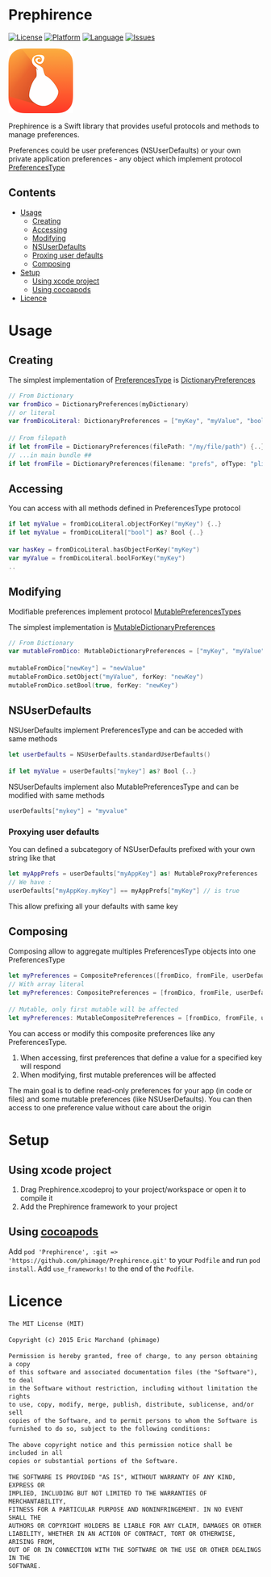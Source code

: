 # Prephirence
[![License](https://img.shields.io/badge/License-MIT-lightgreen.svg?style=flat
            )](http://mit-license.org)
[![Platform](http://img.shields.io/badge/platform-iOS/MacOS-orange.svg?style=flat
             )](https://developer.apple.com/resources/)
[![Language](http://img.shields.io/badge/language-swift-brightgreen.svg?style=flat
             )](https://developer.apple.com/swift)
[![Issues](https://img.shields.io/github/issues/phimage/Prephirence.svg?style=flat
           )](https://github.com/phimage/Prephirence/issues)

![Logo](/logo-128x128.png)

Prephirence is a Swift library that provides useful protocols and methods to manage preferences.

Preferences could be user preferences (NSUserDefaults) or your own private application preferences - any object which implement protocol [PreferencesType](/Prephirence/PreferencesType.swift)

## Contents ##
- [Usage](#usage)
  - [Creating](#creating)
  - [Accessing](#accessing)
  - [Modifying](#modifying)
  - [NSUserDefaults](#nsuserdefaults)
  - [Proxing user defaults](#proxing-user-defaults)
  - [Composing](#composing)
- [Setup](#setup)
  - [Using xcode project](#using-xcode-project)
  - [Using cocoapods](#using-cocoapods)
- [Licence](#licence)

# Usage #

## Creating ##
The simplest implementation of [PreferencesType](/Prephirence/PreferencesType.swift) is [DictionaryPreferences](/Prephirence/DictionaryPreferences.swift)
```swift
// From Dictionary
var fromDico = DictionaryPreferences(myDictionary)
// or literal
var fromDicoLiteral: DictionaryPreferences = ["myKey", "myValue", "bool", true]

// From filepath
if let fromFile = DictionaryPreferences(filePath: "/my/file/path") {..}
// ...in main bundle ##
if let fromFile = DictionaryPreferences(filename: "prefs", ofType: "plist") {..}
```

## Accessing ##
You can access with all methods defined in PreferencesType protocol

```swift
if let myValue = fromDicoLiteral.objectForKey("myKey") {..}
if let myValue = fromDicoLiteral["bool"] as? Bool {..}

var hasKey = fromDicoLiteral.hasObjectForKey("myKey")
var myValue = fromDicoLiteral.boolForKey("myKey")
..

```

## Modifying ##

Modifiable preferences implement protocol [MutablePreferencesTypes](/Prephirence/PreferencesType.swift)

The simplest implementation is [MutableDictionaryPreferences](/Prephirence/DictionaryPreferences.swift)

```swift
// From Dictionary
var mutableFromDico: MutableDictionaryPreferences = ["myKey", "myValue"]

mutableFromDico["newKey"] = "newValue"
mutableFromDico.setObject("myValue", forKey: "newKey")
mutableFromDico.setBool(true, forKey: "newKey")

```

## NSUserDefaults ##

NSUserDefaults implement PreferencesType and can be acceded with same methods

```swift
let userDefaults = NSUserDefaults.standardUserDefaults()

if let myValue = userDefaults["mykey"] as? Bool {..}
```

NSUserDefaults implement also MutablePreferencesType and can be modified with same methods
```swift
userDefaults["mykey"] = "myvalue"
```

### Proxying user defaults ###
You can defined a subcategory of NSUserDefaults prefixed with your own string like that
```swift
let myAppPrefs = userDefaults["myAppKey"] as! MutableProxyPreferences
// We have :
userDefaults["myAppKey.myKey"] == myAppPrefs["myKey"] // is true
```
This allow prefixing all your defaults with same key

## Composing ##

Composing allow to aggregate multiples PreferencesType objects into one PreferencesType

```swift
let myPreferences = CompositePreferences([fromDico, fromFile, userDefaults])
// With array literal
let myPreferences: CompositePreferences = [fromDico, fromFile, userDefaults]

// Mutable, only first mutable will be affected
let myPreferences: MutableCompositePreferences = [fromDico, fromFile, userDefaults]
```

You can access or modify this composite preferences like any PreferencesType.

1. When accessing, first preferences that define a value for a specified key will respond
2. When modifying, first mutable preferences will be affected

The main goal is to define read-only preferences for your app (in code or files) and some mutable preferences (like NSUserDefaults). You can then access to one preference value without care about the origin

# Setup #

## Using xcode project ##

1. Drag Prephirence.xcodeproj to your project/workspace or open it to compile it
2. Add the Prephirence framework to your project

## Using [cocoapods](http://cocoapods.org/) ##

Add `pod 'Prephirence', :git => 'https://github.com/phimage/Prephirence.git'` to your `Podfile` and run `pod install`. Add `use_frameworks!` to the end of the `Podfile`.

# Licence #
```
The MIT License (MIT)

Copyright (c) 2015 Eric Marchand (phimage)

Permission is hereby granted, free of charge, to any person obtaining a copy
of this software and associated documentation files (the "Software"), to deal
in the Software without restriction, including without limitation the rights
to use, copy, modify, merge, publish, distribute, sublicense, and/or sell
copies of the Software, and to permit persons to whom the Software is
furnished to do so, subject to the following conditions:

The above copyright notice and this permission notice shall be included in all
copies or substantial portions of the Software.

THE SOFTWARE IS PROVIDED "AS IS", WITHOUT WARRANTY OF ANY KIND, EXPRESS OR
IMPLIED, INCLUDING BUT NOT LIMITED TO THE WARRANTIES OF MERCHANTABILITY,
FITNESS FOR A PARTICULAR PURPOSE AND NONINFRINGEMENT. IN NO EVENT SHALL THE
AUTHORS OR COPYRIGHT HOLDERS BE LIABLE FOR ANY CLAIM, DAMAGES OR OTHER
LIABILITY, WHETHER IN AN ACTION OF CONTRACT, TORT OR OTHERWISE, ARISING FROM,
OUT OF OR IN CONNECTION WITH THE SOFTWARE OR THE USE OR OTHER DEALINGS IN THE
SOFTWARE.
```
